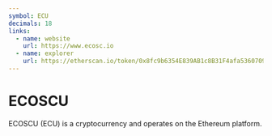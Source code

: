 ```yaml
---
symbol: ECU
decimals: 18
links:
  - name: website
    url: https://www.ecosc.io
  - name: explorer
    url: https://etherscan.io/token/0x8fc9b6354E839AB1c8B31F4afa53607092B8C2e5
---
```


# ECOSCU

ECOSCU (ECU) is a cryptocurrency and operates on the Ethereum platform.
